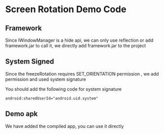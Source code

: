 # Screen Rotation Demo Code

## Framework

Since IWindowManager is a hide api, we can only use reflection or add framework.jar to call it, we directly add framework.jar to the project

## System Signed

Since the freezeRotation requires SET_ORIENTATION permission , we add permission and used system signature

You should add the following code for system signature

```
android:sharedUserId="android.uid.system"
```

## Demo apk

We have added the compiled app, you can use it directly


